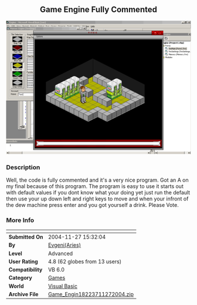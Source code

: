 ﻿<div align="center">

## Game Engine Fully Commented

<img src="PIC20041091351502303.gif">
</div>

### Description

Well, the code is fully commented and it's a very nice program. Got an A on my final because of this program. The program is easy to use it starts out with default values if you dont know what your doing yet just run the default then use your up down left and right keys to move and when your infront of the dew machine press enter and you got yourself a drink. Please Vote.
 
### More Info
 


<span>             |<span>
---                |---
**Submitted On**   |2004-11-27 15:32:04
**By**             |[Evgeni\(Aries\)](https://github.com/Planet-Source-Code/PSCIndex/blob/master/ByAuthor/evgeni-aries.md)
**Level**          |Advanced
**User Rating**    |4.8 (62 globes from 13 users)
**Compatibility**  |VB 6\.0
**Category**       |[Games](https://github.com/Planet-Source-Code/PSCIndex/blob/master/ByCategory/games__1-38.md)
**World**          |[Visual Basic](https://github.com/Planet-Source-Code/PSCIndex/blob/master/ByWorld/visual-basic.md)
**Archive File**   |[Game\_Engin18223711272004\.zip](https://github.com/Planet-Source-Code/evgeni-aries-game-engine-fully-commented__1-56626/archive/master.zip)








